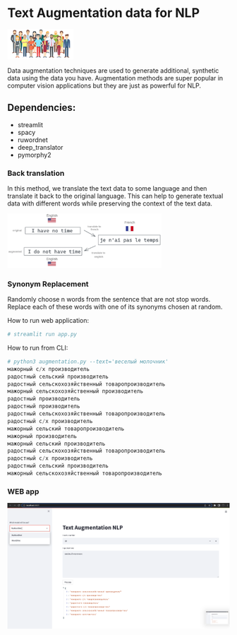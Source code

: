 # Text Augmentation data for NLP

<img src="png\logo_nlp.png" width="150"/>


Data augmentation techniques are used to generate additional, synthetic data using the data you have. Augmentation methods are super popular in computer vision applications but they are just as powerful for NLP. 

## Dependencies:

  + streamlit
  + spacy
  + ruwordnet
  + deep_translator
  + pymorphy2

### Back translation

In this method, we translate the text data to some language and then translate it back to the original language. This can help to generate textual data with different words while preserving the context of the text data. 

<img src="png\backtranslation.png" width="350"/>

### Synonym Replacement

Randomly choose n words from the sentence that are not stop words. Replace each of these words with one of its synonyms chosen at random. 

How to run web application:
```python
# streamlit run app.py
```

How to run from CLI:
```python
# python3 augmentation.py --text='веселый молочник'
мажорный с/х производитель
радостный сельский производитель
радостный сельскохозяйственный товаропроизводитель
мажорный сельскохозяйственный производитель
радостный производитель
радостный производитель
радостный сельскохозяйственный товаропроизводитель
радостный с/х производитель
мажорный сельский товаропроизводитель
мажорный производитель
мажорный сельский производитель
радостный сельскохозяйственный товаропроизводитель
радостный с/х производитель
радостный сельский производитель
мажорный сельскохозяйственный товаропроизводитель
```
### WEB app
<img src="png\screen.png" width="850"/>
